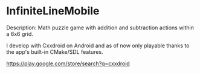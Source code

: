 # InfiniteLineMobile
Description:
Math puzzle game with addition and subtraction actions within a 6x6 grid.

I develop with Cxxdroid on Android and as of now only playable thanks to the app's built-in CMake/SDL features.

https://play.google.com/store/search?q=cxxdroid
